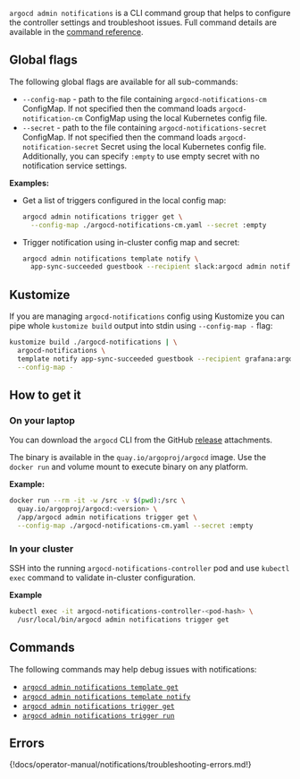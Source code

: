 `argocd admin notifications` is a CLI command group that helps to configure the controller
settings and troubleshoot issues. Full command details are available in the [command reference](../../user-guide/commands/argocd_admin_notifications.md).

## Global flags
The following global flags are available for all sub-commands:

* `--config-map` - path to the file containing `argocd-notifications-cm` ConfigMap. If not specified
then the command loads `argocd-notification-cm` ConfigMap using the local Kubernetes config file.
* `--secret` - path to the file containing `argocd-notifications-secret` ConfigMap. If not
specified then the command loads `argocd-notification-secret` Secret using the local Kubernetes config file.
Additionally, you can specify `:empty` to use empty secret with no notification service settings. 

**Examples:**

* Get a list of triggers configured in the local config map:

    ```bash
    argocd admin notifications trigger get \
      --config-map ./argocd-notifications-cm.yaml --secret :empty
    ```

* Trigger notification using in-cluster config map and secret:

    ```bash
    argocd admin notifications template notify \
      app-sync-succeeded guestbook --recipient slack:argocd admin notifications
    ```

## Kustomize

If you are managing `argocd-notifications` config using Kustomize you can pipe whole `kustomize build` output
into stdin using `--config-map -` flag:

```bash
kustomize build ./argocd-notifications | \
  argocd-notifications \
  template notify app-sync-succeeded guestbook --recipient grafana:argocd \
  --config-map -
```

## How to get it

### On your laptop

You can download the `argocd` CLI from the GitHub [release](https://github.com/argoproj/argo-cd/releases)
attachments.

The binary is available in the `quay.io/argoproj/argocd` image. Use the `docker run` and volume mount
to execute binary on any platform. 

**Example:**

```bash
docker run --rm -it -w /src -v $(pwd):/src \
  quay.io/argoproj/argocd:<version> \
  /app/argocd admin notifications trigger get \
  --config-map ./argocd-notifications-cm.yaml --secret :empty
```

### In your cluster

SSH into the running `argocd-notifications-controller` pod and use `kubectl exec` command to validate in-cluster
configuration.

**Example**
```bash
kubectl exec -it argocd-notifications-controller-<pod-hash> \
  /usr/local/bin/argocd admin notifications trigger get
```

## Commands

The following commands may help debug issues with notifications:

* [`argocd admin notifications template get`](../../user-guide/commands/argocd_admin_notifications_template_get.md)
* [`argocd admin notifications template notify`](../../user-guide/commands/argocd_admin_notifications_template_notify.md)
* [`argocd admin notifications trigger get`](../../user-guide/commands/argocd_admin_notifications_trigger_get.md)
* [`argocd admin notifications trigger run`](../../user-guide/commands/argocd_admin_notifications_trigger_run.md)

## Errors

{!docs/operator-manual/notifications/troubleshooting-errors.md!}
